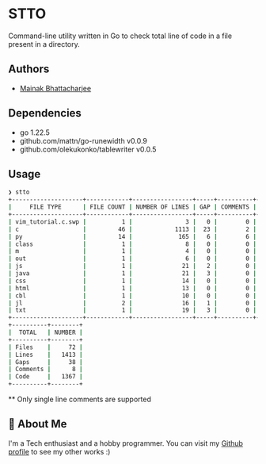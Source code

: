 # STTO

Command-line utility written in Go to check total line of code in a file present in a directory.



## Authors

- [Mainak Bhattacharjee](https://github.com/mainak55512)


## Dependencies

- go 1.22.5
- github.com/mattn/go-runewidth v0.0.9
- github.com/olekukonko/tablewriter v0.0.5


## Usage
```bash
❯ stto
+--------------------+------------+-----------------+-----+----------+------+
|     FILE TYPE      | FILE COUNT | NUMBER OF LINES | GAP | COMMENTS | CODE |
+--------------------+------------+-----------------+-----+----------+------+
| vim_tutorial.c.swp |          1 |               3 |   0 |        0 |    3 |
| c                  |         46 |            1113 |  23 |        2 | 1088 |
| py                 |         14 |             165 |   6 |        6 |  153 |
| class              |          1 |               8 |   0 |        0 |    8 |
| m                  |          1 |               4 |   0 |        0 |    4 |
| out                |          1 |               6 |   0 |        0 |    6 |
| js                 |          1 |              21 |   2 |        0 |   19 |
| java               |          1 |              21 |   3 |        0 |   18 |
| css                |          1 |              14 |   0 |        0 |   14 |
| html               |          1 |              13 |   0 |        0 |   13 |
| cbl                |          1 |              10 |   0 |        0 |   10 |
| jl                 |          2 |              16 |   1 |        0 |   15 |
| txt                |          1 |              19 |   3 |        0 |   16 |
+--------------------+------------+-----------------+-----+----------+------+
+----------+--------+
|  TOTAL   | NUMBER |
+----------+--------+
| Files    |     72 |
| Lines    |   1413 |
| Gaps     |     38 |
| Comments |      8 |
| Code     |   1367 |
+----------+--------+
```
** Only single line comments are supported

## 🚀 About Me
I'm a Tech enthusiast and a hobby programmer.
You can visit my [Github profile](https://github.com/mainak55512) to see my other works :)

